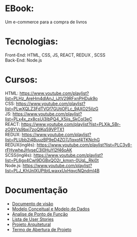 # EBook:
Um e-commerce para a compra de livros

# Tecnologias: 
Front-End: HTML, CSS, JS, REACT, REDUX , SCSS  
Back-End: Node.js  

# Cursos:
HTML: https://www.youtube.com/playlist?list=PLHz_AreHm4dlAnJ_jJtV29RFxnPHDuk9o  
CSS: https://www.youtube.com/playlist?list=PLwXQLZ3FdTVGf7GUtiOFLc_9AXO25iIzG  
JS: https://www.youtube.com/playlist?list=PLx4x_zx8csUj3IbPQ4_X5jis_SkCol3eC  
REACT: https://www.youtube.com/playlist?list=PLXik_5Br-zO9YVs9bxi7zoQlKq59VPTX1  
REDUX: https://www.youtube.com/playlist?list=PLUbb2i4BuuzBP9eD4ZO7J1qxpf4TKNchG  
REDUX(inglês): https://www.youtube.com/playlist?list=PLC3y8-rFHvwheJHvseC3I0HuYI2f46oAK  
SCSS(inglês): https://www.youtube.com/playlist?list=PL6gx4Cwl9DGBxQO2r_kmxn-0UqL_Rkj0t  
Node.js: https://www.youtube.com/playlist?list=PLJ_KhUnlXUPtbtLwaxxUxHqvcNQndmI4B

# Documentação
- [Documento de visão](https://github.com/GabrielBFelix/EBook/blob/master/docs/Documento_de_vis%C3%A3o.md)
- [Modelo Conceitual e Modelo de Dados](https://github.com/GabrielBFelix/EBook/blob/master/docs/Modelo_Conceitual_e_Modelo_de_Dados.md)
- [Analise de Ponto de Função](https://docs.google.com/document/d/1j00-r33SpbPqxOWpWd0KDnK4Qh9lBiJ8jl0UESMwku4/edit?usp=sharing)
- [Lista de User Stories](https://docs.google.com/document/d/1kq06bwzeDjf3X1AQL6nvUxOfaqlKNK1-nvyFmf7VC9c/edit#)
- [Projeto Arquitetural](https://github.com/GabrielBFelix/EBook/blob/master/docs/Projeto_Arquitetural.md)
- [Termo de Abertura de Projeto](https://github.com/GabrielBFelix/EBook/blob/master/docs/Termo_de_Abertura_de_Projeto.md)
